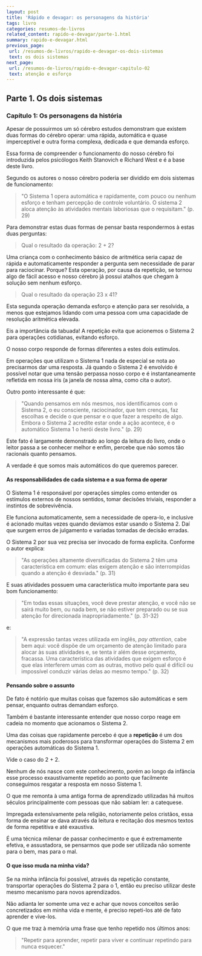 ```yaml
---
layout: post
title: 'Rápido e devagar: os personagens da história'
tags: livro
categories: resumos-de-livros
related_content: rapido-e-devagar/parte-1.html
summary: rapido-e-devagar.html
previous_page:
 url: /resumos-de-livros/rapido-e-devagar-os-dois-sistemas
 text: os dois sistemas
next_page:
 url: /resumos-de-livros/rapido-e-devagar-capitulo-02
 text: atenção e esforço
---
```


## Parte 1. Os dois sistemas
### Capítulo 1: Os personagens da história

Apesar de possuirmos um só cérebro estudos demonstram que existem duas formas do cérebro operar: uma rápida, automática e quase imperceptível e outra forma complexa, dedicada e que demanda esforço.

Essa forma de compreender o funcionamento do nosso cérebro foi introduzida pelos psicólogos Keith Stanovich e Richard West e é a base deste livro.

Segundo os autores o nosso cérebro poderia ser dividido em dois sistemas de funcionamento:

> "O Sistema 1 opera automática e rapidamente, com pouco ou nenhum esforço e tenham percepção de controle voluntário.
O sistema 2 aloca atenção às atividades mentais laboriosas que o requisitam." (p. 29)

Para demonstrar estas duas formas de pensar basta respondermos à estas duas perguntas:

> Qual o resultado da operação: 2 + 2?

Uma criança com o conhecimento básico de aritmética seria capaz de rápida e automaticamente responder a pergunta sem necessidade de parar para raciocinar. Porque? Esta operação, por causa da repetição, se tornou algo de fácil acesso e nosso cérebro já possui atalhos que chegam à solução sem nenhum esforço.


> Qual o resultado da operação 23 x 41?

Esta segunda operação demanda esforço e atenção para ser resolvida, a menos que estejamos lidando com uma pessoa com uma capacidade de resolução aritmética elevada.

Eis a importância da tabuada! A repetição evita que acionemos o Sistema 2 para operações cotidianas, evitando esforço.

O nosso corpo responde de formas diferentes a estes dois estímulos.

Em operações que utilizam o Sistema 1 nada de especial se nota ao precisarmos dar uma resposta. Já quando o Sistema 2 é envolvido é possível notar que uma tensão perpassa nosso corpo e é instantaneamente refletida em nossa íris (a janela de nossa alma, como cita o autor).

Outro ponto interessante é que:

> "Quando pensamos em nós mesmos, nos identificamos com o Sistema 2, o eu consciente, raciocinador, que tem crenças, faz escolhas e decide o que pensar e o que fazer a respeito de algo. Embora o Sistema 2 acredite estar onde a ação acontece, é o automático Sistema 1 o herói deste livro." (p. 29)

Este fato é largamente demonstrado ao longo da leitura do livro, onde o leitor passa a se conhecer melhor e enfim, percebe que não somos tão racionais quanto pensamos.

A verdade é que somos mais automáticos do que queremos parecer.

#### As responsabilidades de cada sistema e a sua forma de operar

O Sistema 1 é responsável por operações simples como entender os estímulos externos de nossos sentidos, tomar decisões triviais, responder a instintos de sobrevivência.

Ele funciona automaticamente, sem a necessidade de opera-lo, e inclusive é acionado muitas vezes quando devíamos estar usando o Sistema 2. Daí que surgem erros de julgamento e variadas tomadas de decisão erradas.

O Sistema 2 por sua vez precisa ser invocado de forma explicita. Conforme o autor explica: 

> "As operações altamente diversificadas do Sistema 2 têm uma característica em comum: elas exigem atenção e são interrompidas quando a atenção é desviada." (p. 31)

E suas atividades possuem uma característica muito importante para seu bom funcionamento:

> "Em todas essas situações, você deve prestar atenção, e você não se sairá muito bem, ou nada bem, se não estiver preparado ou se sua atenção for direcionada inapropriadamente." (p. 31-32)

e:

> "A expressão tantas vezes utilizada em inglês, *pay attention*, cabe bem aqui: você dispõe de um orçamento de atenção limitado para alocar às suas atividades e, se tenta ir além desse orçamento, fracassa. Uma característica das atividades que exigem esforço é que elas interferem umas com as outras, motivo pelo qual é difícil ou impossível conduzir várias delas ao mesmo tempo." (p. 32)

#### Pensando sobre o assunto

De fato é notório que muitas coisas que fazemos são automáticas e sem pensar, enquanto outras demandam esforço.

Também é bastante interessante entender que nosso corpo reage em cadeia no momento que acionamos o Sistema 2.

Uma das coisas que rapidamente percebo é que a **repetição** é um dos mecanismos mais poderosos para transformar operações do Sistema 2 em operações automáticas do Sistema 1.

Vide o caso do 2 + 2.

Nenhum de nós nasce com este conhecimento, porém ao longo da infância esse processo exaustivamente repetido ao ponto que facilmente conseguimos resgatar a resposta em nosso Sistema 1.

O que me remonta à uma antiga forma de aprendizado utilizadas há muitos séculos principalmente com pessoas que não sabiam ler: a catequese.

Impregada extensivamente pela religião, notoriamente pelos cristãos, essa forma de ensinar se dava através da leitura e recitação dos mesmos textos de forma repetitiva e até exaustiva.

É uma técnica milenar de passar conhecimento e que é extremamente efetiva, e assustadora, se pensarmos que pode ser utilizada não somente para o bem, mas para o mal.

#### O que isso muda na minha vida?

Se na minha infância foi possível, através da repetição constante, transportar operações do Sistema 2 para o 1, então eu preciso utilizar deste mesmo mecanismo para novos aprendizados.

Não adianta ler somente uma vez e achar que novos conceitos serão concretizados em minha vida e mente, é preciso repeti-los até de fato aprender e vive-los.

O que me traz à memória uma frase que tenho repetido nos últimos anos:

> "Repetir para aprender, repetir para viver e continuar repetindo para nunca esquecer."
